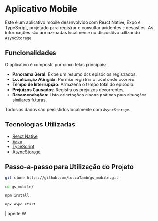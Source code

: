 # Aplicativo Mobile

Este é um aplicativo mobile desenvolvido com React Native, Expo e TypeScript, projetado para registrar e consultar acidentes e desastres. As informações são armazenadas localmente no dispositivo utilizando `AsyncStorage`.


## Funcionalidades

O aplicativo é composto por cinco telas principais:

- **Panorama Geral**: Exibe um resumo dos episódios registrados.
- **Localização Atingida**: Permite registrar o local onde ocorreu.
- **Tempo de Interrupção**: Armazena o tempo total do episódio.
- **Prejuízos Causados**: Registra os prejuízos decorrentes.
- **Recomendações**: Lista orientações e boas práticas para situações similares futuras.

Todos os dados são persistidos localmente com `AsyncStorage`.


## Tecnologias Utilizadas

- [React Native](https://reactnative.dev/)
- [Expo](https://expo.dev/)
- [TypeScript](https://www.typescriptlang.org/)
- [AsyncStorage](https://react-native-async-storage.github.io/async-storage/)


## Passo-a-passo para Utilização do Projeto
```bash
git clone https://github.com/LuccaTamb/gs_mobile.git
```
```bash
cd gs_mobile/
```
```bash
npm install
```
```bash
npx expo start
```
| aperte W